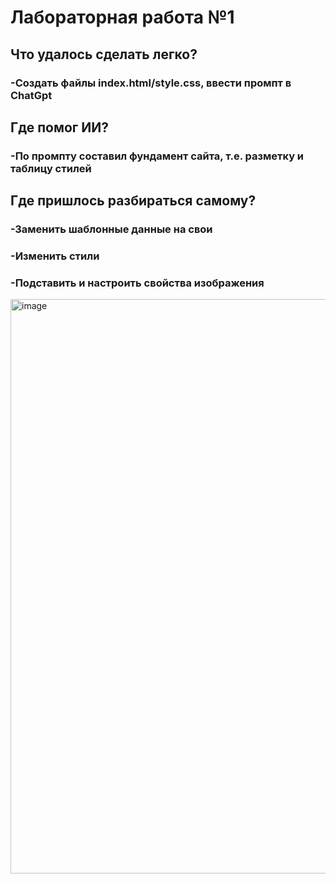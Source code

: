#  Лабораторная работа №1

## Что удалось сделать легко?
### -Создать файлы index.html/style.css, ввести промпт в ChatGpt
## Где помог ИИ?
### -По промпту составил фундамент сайта, т.е. разметку и таблицу стилей
## Где пришлось разбираться самому?
### -Заменить шаблонные данные на свои
### -Изменить стили
### -Подставить и настроить свойства изображения

<img width="1920" height="919" alt="image" src="https://github.com/user-attachments/assets/6e3b945d-5087-48d1-a840-2bfb5db6fadb" />
